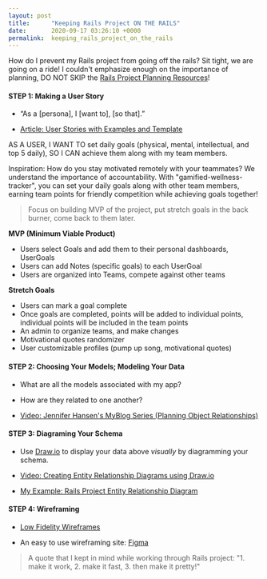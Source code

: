 ```yaml
---
layout: post
title:      "Keeping Rails Project ON THE RAILS"
date:       2020-09-17 03:26:10 +0000
permalink:  keeping_rails_project_on_the_rails
---
```


How do I prevent my Rails project from going off the rails? Sit tight, we are going on a ride! I couldn't emphasize enough on the importance of planning, DO NOT SKIP the [Rails Project Planning Resources](http://https://learn.co/tracks/full-stack-web-development-v8/module-13-rails/section-12-authentication/rails-project-planning-resources)!

#### **STEP 1: Making a User Story**
* “As a [persona], I [want to], [so that].”

* [Article: User Stories with Examples and Template](http://https://www.atlassian.com/agile/project-management/user-stories)

AS A USER, I WANT TO set daily goals (physical, mental, intellectual, and top 5 daily), SO I CAN achieve them along with my team members.

Inspiration: How do you stay motivated remotely with your teammates? We understand the importance of accountability. With "gamified-wellness-tracker", you can set your daily goals along with other team members, earning team points for friendly competition while achieving goals together!

> Focus on building MVP of the project, put stretch goals in the back burner, come back to them later.

**MVP (Minimum Viable Product)**
* Users select Goals and add them to their personal dashboards, UserGoals
* Users can add Notes (specific goals) to each UserGoal
* Users are organized into Teams, compete against other teams

**Stretch Goals**
* Users can mark a goal complete
* Once goals are completed, points will be added to individual points, individual points will be included in the team points
* An admin to organize teams, and make changes
* Motivational quotes randomizer
* User customizable profiles (pump up song, motivational quotes)


#### **STEP 2: Choosing Your Models; Modeling Your Data**

* What are all the models associated with my app?

* How are they related to one another?

* [Video: Jennifer Hansen's MyBlog Series (Planning Object Relationships)](http://https://www.youtube.com/watch?v=825w5S69J38)

#### **STEP 3: Diagraming Your Schema**
* Use [Draw.io](http://https://app.diagrams.net/) to display your data above *visually* by diagramming your schema.

* [Video: Creating Entity Relationship Diagrams using Draw.io](http://https://www.youtube.com/watch?v=lAtCySGDD48)

* [My Example: Rails Project Entity Relationship Diagram](https://viewer.diagrams.net/?highlight=0000ff&edit=_blank&layers=1&nav=1&title=Rails%20Final%20ERD#R7V1tc5s4EP41nrl%2BSId344%2Bxk7TTJnOdtDfX%2B5SRQcZMMOKEnDj3608CAQbhBGxs4ZcZTwuLEGKf1cNqpVUG%2BmSx%2BoJBNH9ALgwGmuKuBvrNQNNURdMG7Ke4b6nE0IepwMO%2BywsVgp%2F%2BfzC7k0uXvgvjUkGCUED8qCx0UBhCh5RkAGP0Wi42Q0H5qRHwoCD46YBAlP7tu2SeSm1TKeRfoe%2FNsyerCr%2ByAFlhLojnwEWvJRFckTsUEt7EHxAvQAhDQq88APwM8cC8nRPC3vR6oN3R34yV%2Fuwh5AUQRH782UELKnZiWuRuBhZ%2BwNS8VtGYV0Qfp98O9AlGiKRHi9UEBgyrDIa0TXcbruZ6wKzeBjdMlAf3ZvqMv31TJ%2Bpy%2BHUUj26vMrW9gGDJFTzQrIBWOF6ym2PyxhVv%2FbtkLR0TqqMrEPhemChBCeCM6YdeYZbALvqhmzSJXVWiVX5xCpxnD6Nl6F45KEA4LYG96R%2BaYbNS2oT%2Bqxmj4thUPhVPpkce%2Fz9pYOBXJa7%2FUtvmd55smmtPKx1%2Fyhse%2BCG8mnOjYneqFnutTe1KWlEWxREIa1u21pyBpiuKqtiKWPMcxE%2FUgN6y6ijIaY35U8AiogfhNI62eaqizGY176NfL2OInzwEgnjzozNxzWtvlIrQbQCzvRoZqkqOo2oVh5pdY0x7VG25JUrFtmq0%2Fb6iJ4drC5nTzuLNk1vlq2V3IzyYuX34Nh%2FVvCNTbd8PpjBAoRc%2FEfSBkndRilK0dNsXrdForSW2bX1n7dGvCQSLD5oxxTVWuqNJUyH7ZGdCrfSaGvsyU%2Fnr3CfwZwQcJn6lHiKjQLII6Jma37buU3A34wViWsOaiPsYXyBaQIIpfSr8qpnewL1LzeYOxmvhq%2BmZRzZf89OGXAa47%2BXlFRcuDT3gXk0LD2eoCh7OF8olgoKoNxixQwKmTDSOCcCEu7%2B6kth3SAD1BDDXFTWTAESxnxRPJXM%2FcO%2FBG1qSrKLsbDzzV9B9TL1fVpY6wve0MnbKKmd%2B5E%2FeGHaZO1g3DgWCPXGMYUzbcg9iwkvM%2FCCYpJZKm6%2FPZjPNcZJ2Y%2FQM16641tQyrW7AtXSlBK9uCeiqdg26qr43eLUaB3YDtPTViQ%2BCRzosAaGXoFwGkSHhYhT9AtiDhAsi5DMMbl9gOjBQKsoPUchqIijiFxOPOD2cIkLogIBDzvWRV5rowhzTH6MU5bM5MG8Yt5hjtTinP1YckwkKKbbUAlkdkBrCK4xJLazv94OPwc7AFbtuLbj7w1YXsP3xvR26yRgUFOi2Bk6pAFftqIjqcxYkw8i579KBTwtEtMaIlNjzkAgYAgLMEXuiN8mFIePHtCz7rDt%2B6N2nd1rScFpt7jnmQXEzj4IVq6geAyta0lnR2hHbzjsjdP2svl27mtkYDmmUOBTU7wACPcTr7jEn1gFT5snOUeoNIdoXQtwTIY6kE%2BLohAnRbgyHLELMsF5TvwtjB%2FsR8VF4NpzYHKi%2BcKImfsn%2BitOpqVOKjEDVNeGwLjIysoY66CgyYmwXGMlnHrtH9zi%2BePIDI3k3OJ7AiCZ%2B8U4pMKL1%2F6Onix%2B9ZJrqrAIjLXDqyzdPF2cD%2BsiK8scB7VlRemBE33UqoMfjAL25QyKNEsVoPaPEECxg3zmxq0FAC5R6Q4hihP9CiN0QovTAiL7rLECfCdFoDIc0QhQD9TMfx%2BTprCixOU69oUQxLnKhxG4oUdWkc%2BKuYZE%2Bc2JzPKRxohi5CMC5UWJzmPpCiYZxYcCOGNCUzYCGeTKEZ%2FTfCTREJzACcfyKcO8jhV3xXQuU%2BsJ31vDCdx3xXc0C8MPynSV6fHeyJ0saUOA2Pc3qvwNoiQ4gy5c4gokTCSD1hQ6z5IwNWaLHkZZ5zDmYHWa%2BNUoTWksJKq%2Ba4F2rprdV%2Bg%2Bzbt8BwTUXL2iXSbpuXQZSYgPQ5T1R7Eftk5DKqzHMbMXiWg%2FKE9pLeSr76kGqIs6OHF8X6j6zuUna4R771almNe9VrVvlNV8IrN0nv7KeLF9fJpHB6mYKLwx22ZvhLPZmeN8Lu%2BzNcPFQW3qodpng1ZrVAlrdIG9vBG%2BKS%2BN%2BJTsZbBiWH%2BlycNeEtmsIZkOv2NpUtzpaDj4so2s0XTK8v0R5U6v5fPcvxil%2FPbjZHOy%2BrAc3TztRPjfd%2FoY1TdE5PpKwphyc%2BhLZNC%2BJ8vtiRenrwc0TTpQ3%2B58ob4rL6BJKPKelPi1g6g0jHkfe4DEyovQF4eYJZ8qb%2FU8azL6IVUbktnsunHh8WYOq0sBNhK4HM11QDfjk7REGgO2BcFtcSTWWBktUrRzHgqF7zTbIpqe3j%2F9BjH6hBxb95CGW4toChO6fCcRw5ZPf2e30%2BB8GJqW59OxmlfUydvKWnYTZrt52JXrDzl0Qz5M417vbQcZoiR34HshcPyQj%2Fo19gnsJTHtNO61at4FkLsSJ1l9gqcF1JsGf8YP1vjVjqwTmDKViVem787sKwxIqMioV6dWKUt0IFSUWmr%2F4LkbbwP89DaOlLcdvv%2FOi9GStTnZaVJqcZbVub99Z6vOH9m3bPbfvfIfWtvZdrWh0aPNukKYjxbzfNdXtTS7bhvBDkxupPTM5Y1QxuWw5TluTs7RKRQe2OXvTjjnKKW4p7AJoz2q3FLYcG05n71nz9isdmoaNVGtf3p59GQE38%2BTt49s5x67fOWdy911th3Gf50vsrYbC1iFxGIlD4fPbP6cFTqvBRnLUDorbceyfI38WuT03Sp8vGWmbuFF2lLDDPjdq7qBI40ZxNv%2F8Nl1vgVNvuPGylc6%2BuFH6zMnohLfSGW2VRX1YShRDmQ5aRAEkZzOV3AKlvhBiHj%2B6EOCuBCh%2F4xxVkT1C7o7xcsPsMeWpiuiOh4jAs5knbgPS%2FhmPnhZ%2FqjeNJxd%2FX1m%2F%2FR8%3D)

#### **STEP 4: Wireframing**
* [Low Fidelity Wireframes](http://https://www.youtube.com/watch?v=rTox2mQfYFI)

* An easy to use wireframing site: [Figma](http://www.figma.com/)

> A quote that I kept in mind while working through Rails project: "1. make it work, 2. make it fast, 3. then make it pretty!"

